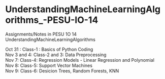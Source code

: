 # UnderstandingMachineLearningAlgorithms_-PESU-IO-14
Assignments/Notes in PESU 1O 14  UnderstandingMachineLearningAlgorithms

Oct 31 : Class-1 : Basics of Python Coding        
Nov 3 and 4: Class-2 and 3: Data Preprocessing        
Nov 7: Class-4: Regression Models  - Linear Regression and Polynomial   
Nov 8: Class-5: Support Vector Machines     
Nov 9: Class-6: Desicion Trees, Random Forests, KNN
